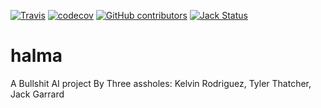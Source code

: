 [![Travis](https://img.shields.io/travis/Kelvinrr/halma.svg?style=flat)](https://travis-ci.org/Kelvinrr/halma)   [![codecov](https://codecov.io/gh/Kelvinrr/halma/branch/master/graph/badge.svg)](https://codecov.io/gh/Kelvinrr/halma)
  [![GitHub contributors](https://img.shields.io/github/contributors/kelvinrr/halma.svg?style=flat)](https://github.com/Kelvinrr/halma/graphs/contributors) [![Jack Status](https://img.shields.io/badge/Jack-being%20a%20bitch-blue.svg)](http://www.urbandictionary.com/define.php?term=ginger&defid=5474329)
# halma

A Bullshit AI project By Three assholes: Kelvin Rodriguez, Tyler Thatcher, Jack Garrard
